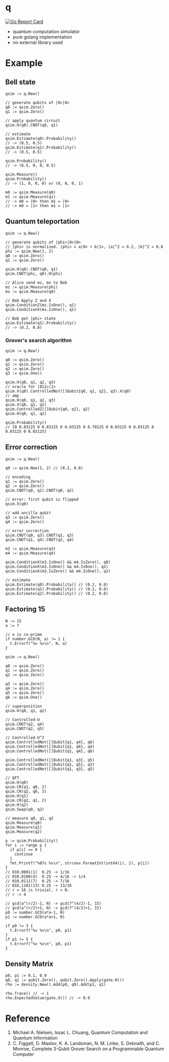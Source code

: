 # q

[![Go Report Card](https://goreportcard.com/badge/github.com/itsubaki/q?style=flat-square)](https://goreportcard.com/report/github.com/itsubaki/q)

 - quantum computation simulator
 - pure golang implementation
 - no external library used

# Example

## Bell state

```golang
qsim := q.New()

// generate qubits of |0>|0>
q0 := qsim.Zero()
q1 := qsim.Zero()

// apply quantum circuit
qsim.H(q0).CNOT(q0, q1)

// estimate
qsim.Estimate(q0).Probability()
// -> (0.5, 0.5)
qsim.Estimate(q1).Probability()
// -> (0.5, 0.5)

qsim.Probability()
// -> (0.5, 0, 0, 0.5)

qsim.Measure()
qsim.Probability()
// -> (1, 0, 0, 0) or (0, 0, 0, 1)

m0 := qsim.Measure(q0)
m1 := qsim.Measure(q1)
// -> m0 = |0> then m1 = |0>
// -> m0 = |1> then m1 = |1>
```

## Quantum teleportation

```golang
qsim := q.New()

// generate qubits of |phi>|0>|0>
// |phi> is normalized. |phi> = a|0> + b|1>, |a|^2 = 0.2, |b|^2 = 0.8
phi := qsim.New(1, 2)
q0 := qsim.Zero()
q1 := qsim.Zero()

qsim.H(q0).CNOT(q0, q1)
qsim.CNOT(phi, q0).H(phi)

// Alice send mz, mx to Bob
mz := qsim.Measure(phi)
mx := qsim.Measure(q0)

// Bob Apply Z and X
qsim.ConditionZ(mz.IsOne(), q1)
qsim.ConditionX(mx.IsOne(), q1)

// Bob got |phi> state
qsim.Estimate(q1).Probability()
// -> (0.2, 0.8)
```

### Grover's search algorithm

```golang
qsim := q.New()

q0 := qsim.Zero()
q1 := qsim.Zero()
q2 := qsim.Zero()
q3 := qsim.One()

qsim.H(q0, q1, q2, q3)
// oracle for |011>|1>
qsim.X(q0).ControlledNot([]Qubit{q0, q1, q2}, q3).X(q0)
// amp
qsim.H(q0, q1, q2, q3)
qsim.X(q0, q1, q2)
qsim.ControlledZ([]Qubit{q0, q1}, q2)
qsim.H(q0, q1, q2)

qsim.Probability()
// [0 0.03125 0 0.03125 0 0.03125 0 0.78125 0 0.03125 0 0.03125 0 0.03125 0 0.03125]
```

## Error correction

```golang
qsim := q.New()

q0 := qsim.New(1, 2) // (0.2, 0.8)

// encoding
q1 := qsim.Zero()
q2 := qsim.Zero()
qsim.CNOT(q0, q1).CNOT(q0, q2)

// error: first qubit is flipped
qsim.X(q0)

// add ancilla qubit
q3 := qsim.Zero()
q4 := qsim.Zero()

// error correction
qsim.CNOT(q0, q3).CNOT(q1, q3)
qsim.CNOT(q1, q4).CNOT(q2, q4)

m3 := qsim.Measure(q3)
m4 := qsim.Measure(q4)

qsim.ConditionX(m3.IsOne() && m4.IsZero(), q0)
qsim.ConditionX(m3.IsOne() && m4.IsOne(), q1)
qsim.ConditionX(m3.IsZero() && m4.IsOne(), q2)

// estimate
qsim.Estimate(q0).Probability() // (0.2, 0.8)
qsim.Estimate(q1).Probability() // (0.2, 0.8)
qsim.Estimate(q2).Probability() // (0.2, 0.8)
```

## Factoring 15

```golang
N := 15
a := 7

// a is co-prime
if number.GCD(N, a) != 1 {
  t.Errorf("%v %v\n", N, a)
}

qsim := q.New()

q0 := qsim.Zero()
q1 := qsim.Zero()
q2 := qsim.Zero()

q3 := qsim.Zero()
q4 := qsim.Zero()
q5 := qsim.Zero()
q6 := qsim.One()

// superposition
qsim.H(q0, q1, q2)

// Controlled-U
qsim.CNOT(q2, q4)
qsim.CNOT(q2, q5)

// Controlled-U^2
qsim.ControlledNot([]Qubit{q1, q4}, q6)
qsim.ControlledNot([]Qubit{q1, q6}, q4)
qsim.ControlledNot([]Qubit{q1, q4}, q6)

qsim.ControlledNot([]Qubit{q1, q3}, q5)
qsim.ControlledNot([]Qubit{q1, q5}, q3)
qsim.ControlledNot([]Qubit{q1, q3}, q5)

// QFT
qsim.H(q0)
qsim.CR(q1, q0, 2)
qsim.CR(q2, q0, 3)
qsim.H(q1)
qsim.CR(q2, q1, 2)
qsim.H(q2)
qsim.Swap(q0, q2)

// measure q0, q1, q2
qsim.Measure(q0)
qsim.Measure(q1)
qsim.Measure(q2)

p := qsim.Probability()
for i := range p {
  if p[i] == 0 {
    continue
  }
  fmt.Printf("%07s %v\n", strconv.FormatInt(int64(i), 2), p[i])
}
// 010,0001(1)  0.25 -> 1/16
// 010,0100(4)  0.25 -> 4/16 -> 1/4
// 010,0111(7)  0.25 -> 7/16
// 010,1101(13) 0.25 -> 13/16
// r = 16 is trivial. r < N.
// r -> 4

// gcd(a^(r/2)-1, N) -> gcd(7^(4/2)-1, 15)
// gcd(a^(r/2)+1, N) -> gcd(7^(4/2)+1, 15)
p0 := number.GCD(a*a-1, N)
p1 := number.GCD(a*a+1, N)

if p0 != 3 {
  t.Errorf("%v %v\n", p0, p1)
}
if p1 != 5 {
  t.Errorf("%v %v\n", p0, p1)
}
```

## Density Matrix

```golang
p0, p1 := 0.1, 0.9
q0, q1 := qubit.Zero(), qubit.Zero().Apply(gate.H())
rho := density.New().Add(p0, q0).Add(p1, q1)

rho.Trace() // -> 1
rho.ExpectedValue(gate.X()) // -> 0.9
```

# Reference

 1. Michael A. Nielsen, Issac L. Chuang, Quantum Computation and Quantum Information
 2. C. Figgatt, D. Maslov, K. A. Landsman, N. M. Linke, S. Debnath, and C. Monroe, Complete 3-Qubit Grover Search on a Programmable Quantum Computer
